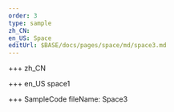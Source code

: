 ```yaml
--- 
order: 3
type: sample
zh_CN: 
en_US: Space
editUrl: $BASE/docs/pages/space/md/space3.md
---
```


+++ zh_CN


+++ en_US
space1

+++ SampleCode
fileName: Space3
